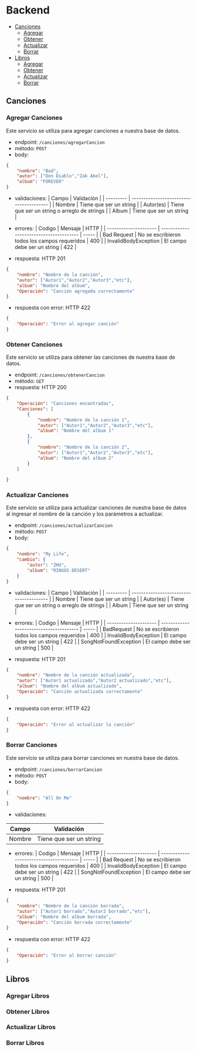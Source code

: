 # Backend

* [Canciones](#Canciones)
    * [Agregar](#Agregar-Canciones)
    * [Obtener](#Obtener-Canciones)
    * [Actualizar](#Actualizar-Canciones)
    * [Borrar](#Borrar-Canciones)
* [Libros](#Libros)
    * [Agregar](#Agregar-Libros)
    * [Obtener](#Obtener-Libros)
    * [Actualizar](#Actualizar-Libros)
    * [Borrar](#Borrar-Libros)


## Canciones

### Agregar Canciones

Este servicio se utiliza para agregar canciones a nuestra base de datos.

* endpoint: `/canciones/agregarCancion`
* método: `POST`
* body: 
```json
{
    "nombre": "Bad",
    "autor": ["Don Diablo","Zak Abel"],
    "album": "FOREVER"
}
```

* validaciones:
| Campo     | Validación                                    |
| --------- | ---------------------------------------       |
| Nombre    | Tiene que ser un string                       |
| Autor(es) | Tiene que ser un string o arreglo de strings  |
| Album     | Tiene que ser un string                       |

* errores:
| Codigo                | Mensaje                                       | HTTP  |
| --------------------- | ---------------------------------------       | ----- |
| Bad Request           | No se escribieron todos los campos requeridos | 400   |
| InvalidBodyException  | El campo debe ser un string                   | 422   |

* respuesta: HTTP 201 
```json
{
    "nombre": "Nombre de la canción",
    "autor": ["Autor1","Autor2","Autor3","etc"],
    "album": "Nombre del album",
    "Operación": "Canción agregada correctamente"
}
```

* respuesta con error:  HTTP 422
```json
{
    "Operación": "Error al agregar canción"
}
```

### Obtener Canciones

Este servicio se utiliza para obtener las canciones de nuestra base de datos.

* endpoint: `/canciones/obtenerCancion`
* método: `GET`
* respuesta: HTTP 200
```json
{   
    "Operación": "Canciones encontradas",
    "Canciones": [
        {
            "nombre": "Nombre de la canción 1",
            "autor": ["Autor1","Autor2","Autor3","etc"],
            "album": "Nombre del album 1"
        },
        {
            "nombre": "Nombre de la canción 2",
            "autor": ["Autor1","Autor2","Autor3","etc"],
            "album": "Nombre del album 2"
        }
    ]
    
}
```

### Actualizar Canciones

Este servicio se utiliza para actualizar canciones de nuestra base de datos al ingresar el nombre de la canción y los parámetros a actualizar.

* endpoint: `/canciones/actualizarCancion`
* método: `POST`
* body: 
```json
{
    "nombre": "My Life",
    "cambio": {
        "autor": "ZHU",
        "album": "RINGOS DESERT"
    }
}
```

* validaciones:
| Campo     | Validación                                    |
| --------- | ---------------------------------------       |
| Nombre    | Tiene que ser un string                       |
| Autor(es) | Tiene que ser un string o arreglo de strings  |
| Album     | Tiene que ser un string                       |

* errores:
| Codigo                | Mensaje                                       | HTTP  |
| --------------------- | ---------------------------------------       | ----- |
| BadRequest            | No se escribieron todos los campos requeridos | 400   |
| InvalidBodyException  | El campo debe ser un string                   | 422   |
| SongNotFoundException | El campo debe ser un string                   | 500   |

* respuesta: HTTP 201 
```json
{
    "nombre": "Nombre de la canción actualizada",
    "autor": ["Autor1 actualizado","Autor2 actualizado","etc"],
    "album": "Nombre del album actualizado",
    "Operación": "Canción actualizada correctamente"
}
```

* respuesta con error:  HTTP 422
```json
{
    "Operación": "Error al actualizar la canción"
}
```


### Borrar Canciones

Este servicio se utiliza para borrar canciones en nuestra base de datos.

* endpoint: `/canciones/borrarCancion`
* método: `POST`
* body: 
```json
{
    "nombre": "All On Me"
}
```

* validaciones:

| Campo     | Validación               |
| --------- | ------------------------ |
| Nombre    | Tiene que ser un string  |


* errores:
| Codigo                | Mensaje                                       | HTTP  |
| --------------------- | ---------------------------------------       | ----- |
| Bad Request           | No se escribieron todos los campos requeridos | 400   |
| InvalidBodyException  | El campo debe ser un string                   | 422   |
| SongNotFoundException | El campo debe ser un string                   | 500   |

* respuesta: HTTP 201 
```json
{
    "nombre": "Nombre de la canción borrada",
    "autor": ["Autor1 borrado","Autor2 borrado","etc"],
    "album": "Nombre del album borrada",
    "Operación": "Canción borrada correctamente"
}
```

* respuesta con error:  HTTP 422
```json
{
    "Operación": "Error al borrar canción"
}
```

## Libros

### Agregar Libros

### Obtener Libros

### Actualizar Libros


### Borrar Libros


